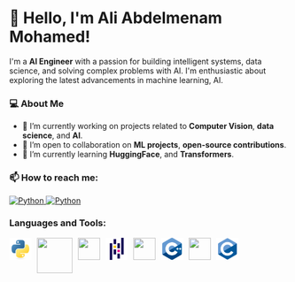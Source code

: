 # 👋 Hello, I'm Ali Abdelmenam Mohamed!

I'm a **AI Engineer** with a passion for building intelligent systems, data science, and solving complex problems with AI. I'm enthusiastic about exploring the latest advancements in machine learning, AI.

### 💻 About Me

- 🔭 I’m currently working on projects related to **Computer Vision**, **data science**, and **AI**.
- 🤝 I’m open to collaboration on **ML projects**, **open-source contributions**.
- 🌱 I’m currently learning **HuggingFace**, and **Transformers**.

### 📫 How to reach me:
<!-- - **Email**: [aliabdelmonam37@gmail.com](mailto:aliabdelmonam37@gmail.com)
- **LinkedIn**: [linkedin](https://www.linkedin.com/in/ali-abdelmenam-750484218/)
- **Kaggle account**: [kaggle](https://www.kaggle.com/aliabdelmenam) -->
 <div>
  <!-- Linkedin -->
  <a href="https://www.linkedin.com/in/ali-abdelmenam-750484218/" target="_blank">
    <img src="https://raw.githubusercontent.com/rahuldkjain/github-profile-readme-generator/master/src/images/icons/Social/linked-in-alt.svg" alt="Python" style="width: 40px; height: 30px; max-width: 100%;">
  </a>
 <!-- Kaggle -->
  <a href="https://www.kaggle.com/aliabdelmenam" target="_blank">
    <img src="https://raw.githubusercontent.com/rahuldkjain/github-profile-readme-generator/master/src/images/icons/Social/kaggle.svg" alt="Python" style="width: 40px; height: 30px; max-width: 100%;">
  </a>
</div>

### Languages and Tools:
<div style="display: flex; gap: 10px; flex-wrap: wrap;">
  <!-- Python -->
  <a href="https://www.python.org" target="_blank">
    <img src="https://raw.githubusercontent.com/devicons/devicon/master/icons/python/python-original.svg" alt="Python" style="width: 40px; height: 40px; max-width: 100%;">
  </a>
  <!-- Git -->
<!--   <a href="https://git-scm.com" target="_blank">
    <img src="https://img.shields.io/badge/-Git-F05032?logo=git&logoColor=white" style="max-width: 100%; height:64px; width:64px;">
  </a> -->
    <!-- sicikit-learn -->
  <a href="https://scikit-learn.org/stable/" target="_blank">
    <img src="https://camo.githubusercontent.com/dd749c222d8c2520e9595af51d39578b46e22d5190fe5b2f31c01bc32446321e/68747470733a2f2f75706c6f61642e77696b696d656469612e6f72672f77696b6970656469612f636f6d6d6f6e732f302f30352f5363696b69745f6c6561726e5f6c6f676f5f736d616c6c2e737667" style="max-width: 100%; height:64px; width:64px;">
  </a>
    <!-- Tensorflow -->
  <a href="https://www.tensorflow.org/" target="_blank">
    <img src="https://camo.githubusercontent.com/6bda50ab133175c1dca7aebfc89410603b2259dd9399fa0e62259263c009ae39/68747470733a2f2f7777772e766563746f726c6f676f2e7a6f6e652f6c6f676f732f74656e736f72666c6f772f74656e736f72666c6f772d69636f6e2e737667" style="max-width: 100%; height:40px; width:40px;">
  </a>
  <!-- Pandas -->
  <a href="https://pandas.pydata.org/" target="_blank">
    <img src="https://raw.githubusercontent.com/devicons/devicon/2ae2a900d2f041da66e950e4d48052658d850630/icons/pandas/pandas-original.svg" style="max-width: 100%; height:40px; width:40px;">
  </a>
  <!-- OpenCV -->
  <a href="https://opencv.org/" target="_blank">
    <img src="https://camo.githubusercontent.com/de6ed745c22f7f8b8f8ef981a7ea194e4cb5d106e84a272fe283cae357c9abc5/68747470733a2f2f7777772e766563746f726c6f676f2e7a6f6e652f6c6f676f732f6f70656e63762f6f70656e63762d69636f6e2e737667" style="max-width: 100%; height:40px; width:40px;">
  </a>
   <!-- C++ -->
  <a href="https://www.w3schools.com/cpp/" target="_blank">
    <img src="https://raw.githubusercontent.com/devicons/devicon/master/icons/cplusplus/cplusplus-original.svg" style="max-width: 100%; height:40px; width:40px;">
  </a>
   <!-- SQL -->
  <a href="https://www.w3schools.com/sql/" target="_blank">
    <img src="https://upload.wikimedia.org/wikipedia/commons/thumb/d/d7/Sql_data_base_with_logo.svg/768px-Sql_data_base_with_logo.svg.png?20231031073357" style="max-width: 100%; height:40px; width:40px;">
  </a>
   <!-- C -->
  <a href="https://www.cprogramming.com/" target="_blank">
    <img src="https://raw.githubusercontent.com/devicons/devicon/master/icons/c/c-original.svg" style="max-width: 100%; height:40px; width:40px;">
  </a>
  
</div>

